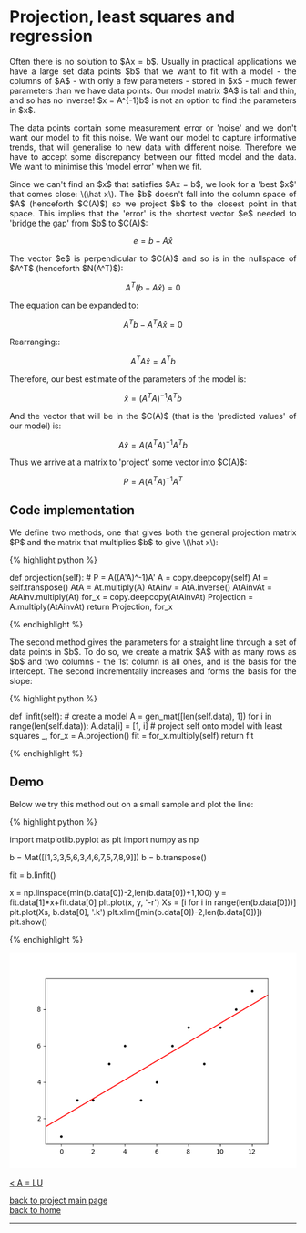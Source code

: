 # Projection, least squares and regression
<div style="text-align: justify">
<p>Often there is no solution to $Ax = b$. Usually in practical applications we
have a large set data points $b$ that we want to fit with a model - the columns
of $A$ - with only a few parameters - stored in $x$ - much fewer parameters than
we have data points. Our model matrix $A$ is tall and thin, and so has no
inverse! $x = A^{-1}b$ is not an option to find the parameters in $x$.</p>

<p>The data points contain some measurement error or 'noise' and we don't want
our model to fit this noise. We want our model to capture informative trends,
that will generalise to new data with different noise. Therefore we have to
accept some discrepancy between our fitted model and the data. We want to
minimise this 'model error' when we fit.</p>

<p>Since we can't find an $x$ that satisfies $Ax = b$, we look for a 'best $x$'
that comes close: \(\hat x\). The $b$ doesn't fall into the column space of $A$
(henceforth $C(A)$) so we project $b$ to the closest point in that space. This
implies that the 'error' is the shortest vector $e$ needed to 'bridge the gap'
from $b$ to $C(A)$:</p>
</div>

$$
e = b - A\hat x
$$

<div style="text-align: justify">
<p>The vector $e$ is perpendicular to $C(A)$ and so is in the nullspace of
$A^T$ (henceforth $N(A^T)$):</p>
</div>

$$
A^T(b - A\hat x) = 0
$$

<div style="text-align: justify">
<p>The equation can be expanded to:</p>
</div>

$$
A^Tb - A^TA\hat x = 0
$$


<div style="text-align: justify">
<p>Rearranging::</p>
</div>

$$
A^TA\hat x = A^Tb
$$

<div style="text-align: justify">
<p>Therefore, our best estimate of the parameters of the model is:</p>
</div>

$$
\hat x = (A^TA)^{-1}A^Tb
$$

<div style="text-align: justify">
<p>And the vector that will be in the $C(A)$ (that is the 'predicted values' of
our model) is:</p>
</div>

$$
A\hat x = A(A^TA)^{-1}A^Tb
$$

<div style="text-align: justify">
<p>Thus we arrive at a matrix to 'project' some vector into $C(A)$:</p>
</div>

$$
P = A(A^TA)^{-1}A^T
$$

## Code implementation

<div style="text-align: justify">
<p>We define two methods, one that gives both the general projection matrix $P$
and the matrix that multiplies $b$ to give \(\hat x\):</p>
</div>

{% highlight python %}

def projection(self):
    # P = A((A'A)^-1)A'
    A = copy.deepcopy(self)
    At = self.transpose()
    AtA = At.multiply(A)
    AtAinv = AtA.inverse()
    AtAinvAt = AtAinv.multiply(At)
    for_x = copy.deepcopy(AtAinvAt)
    Projection = A.multiply(AtAinvAt)
    return Projection, for_x

{% endhighlight %}

<div style="text-align: justify">
<p>The second method gives the parameters for a straight line through a set of
data points in $b$. To do so, we create a matrix $A$ with as many rows as $b$
and two columns - the 1st column is all ones, and is the basis for the
intercept. The second incrementally increases and forms the basis for the
slope:</p>
</div>

{% highlight python %}

def linfit(self):
    # create a model
    A = gen_mat([len(self.data), 1])
    for i in range(len(self.data)):
        A.data[i] = [1, i]
    # project self onto model with least squares
    _, for_x = A.projection()
    fit = for_x.multiply(self)
    return fit

{% endhighlight %}

## Demo
<div style="text-align: justify">
<p>Below we try this method out on a small sample and plot the line:</p>
<p></p>
</div>

{% highlight python %}

import matplotlib.pyplot as plt
import numpy as np

b = Mat([[1,3,3,5,6,3,4,6,7,5,7,8,9]])
b = b.transpose()

fit = b.linfit()

x = np.linspace(min(b.data[0])-2,len(b.data[0])+1,100)
y = fit.data[1]*x+fit.data[0]
plt.plot(x, y, '-r')
Xs = [i for i in range(len(b.data[0]))]
plt.plot(Xs, b.data[0], '.k')
plt.xlim([min(b.data[0])-2,len(b.data[0])])
plt.show()

{% endhighlight %}

![regression plot](./images/regression.png)

[< A = LU](./lu_factorisation.md)

[back to project main page](./numpy_from_scratch.md)\
[back to home](../index.md)

---
<script src="https://utteranc.es/client.js"
        repo="Matt-A-Bennett/Matt-A-Bennett.github.io"
        issue-term="https://matt-a-bennett.github.io/numpy_from_scratch/projection_least_squares_linfit.html"
        theme="github-light"
        crossorigin="anonymous"
        async>
</script>

